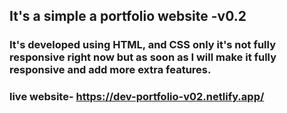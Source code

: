 ## It's a simple a portfolio website -v0.2
### It's developed using HTML, and CSS only it's not fully responsive right now but as soon as I will make it fully responsive and add more extra features.

### live website- https://dev-portfolio-v02.netlify.app/